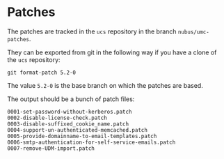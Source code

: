 # Patches

The patches are tracked in the `ucs` repository in the branch
`nubus/umc-patches`.

They can be exported from git in the following way if you have a clone of the
`ucs` repository:

```
git format-patch 5.2-0
```

The value `5.2-0` is the base branch on which the patches are based.

The output should be a bunch of patch files:

```
0001-set-password-without-kerberos.patch
0002-disable-license-check.patch
0003-disable-suffixed_cookie_name.patch
0004-support-un-authenticated-memcached.patch
0005-provide-domainname-to-email-templates.patch
0006-smtp-authentication-for-self-service-emails.patch
0007-remove-UDM-import.patch
```
